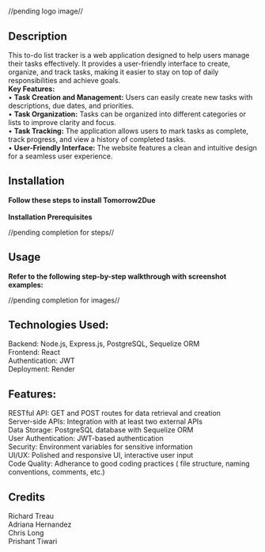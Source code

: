 # <Tomorrow2Due>

//pending logo image//

## Description

This to-do list tracker is a web application designed to help users manage their tasks effectively. It provides a user-friendly interface to create, organize, and track tasks, making it easier to stay on top of daily responsibilities and achieve goals. <br />
**Key Features:** <br />
	• **Task Creation and Management:** Users can easily create new tasks with descriptions, due dates, and priorities. <br />
	• **Task Organization:** Tasks can be organized into different categories or lists to improve clarity and focus. <br />
	• **Task Tracking:** The application allows users to mark tasks as complete, track progress, and view a history of completed tasks. <br />
	• **User-Friendly Interface:** The website features a clean and intuitive design for a seamless user experience. <br />

## Installation

**Follow these steps to install Tomorrow2Due** <br />
<br />
**Installation Prerequisites** <br />

//pending completion for steps// <br />

## Usage

**Refer to the following step-by-step walkthrough with screenshot examples:**


//pending completion for images//

## Technologies Used:

Backend: Node.js, Express.js, PostgreSQL, Sequelize ORM <br />
Frontend: React <br />
Authentication: JWT <br />
Deployment: Render <br />

## Features:

RESTful API: GET and POST routes for data retrieval and creation <br />
Server-side APIs: Integration with at least two external APIs <br />
Data Storage: PostgreSQL database with Sequelize ORM <br />
User Authentication: JWT-based authentication <br />
Security: Environment variables for sensitive information <br />
UI/UX: Polished and responsive UI, interactive user input <br />
Code Quality: Adherance to good coding practices ( file structure, naming conventions, comments, etc.) <br />

## Credits

Richard Treau <br />
Adriana Hernandez <br />
Chris Long <br />
Prishant Tiwari 
